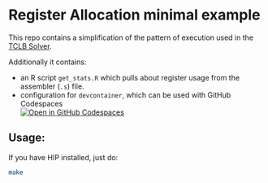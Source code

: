 # Register Allocation minimal example

This repo contains a simplification of the pattern of execution used in the [TCLB Solver](https://github/CFD-GO/TCLB).

Additionally it contains:
- an R script `get_stats.R` which pulls about register usage from the assembler (`.s`) file.
- configuration for `devcontainer`, which can be used with GitHub Codespaces<br/>[![Open in GitHub Codespaces](https://github.com/codespaces/badge.svg)](https://codespaces.new/llaniewski/regalloc_small)

## Usage:
If you have HIP installed, just do:
```bash
make
```
